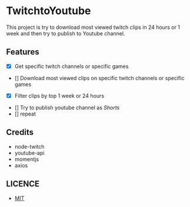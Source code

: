 # <strong> TwitchtoYoutube </strong>

This project is try to download most viewed twitch clips in 24 hours or 1 week and then try to publish to Youtube channel.

## Features
-   [x] Get specific twitch channels or specific games
-   [] Download most viewed clips on specific twitch channels or specific games
-   [x] Filter clips by top 1 week or 24 hours
-   [] Try to publish youtube channel as _Shorts_
-   [] repeat

## Credits

- node-twitch
- youtube-api
- momentjs
- axios

## LICENCE

- [MIT](https://github.com/deeppaz/TwitchtoYoutube/blob/main/LICENSE)
